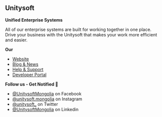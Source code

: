 ## Unitysoft

**Unified Enterprise Systems**

All of our enterprise systems are built for working together in one place. Drive your business with the Unitysoft that makes your work more efficient and easier.

**Our**
- [Website](https://www.unitysoft.mn)
- [Blog & News](https://blog.unitysoft.mn)
- [Help & Support](https://help.unitysoft.mn)
- [Developer Portal](https://developer.unitysoft.mn)

**Follow us - Get Notified 🔔**
- [@UnitysoftMongolia](https://facebook.com/UnitysoftMongolia) on Facebook
- [@unitysoft.mongolia](https://instagram.com/unitysoft.mongolia) on Instagram
- [@unitysoft_](https://twitter.com/unitysoft_) on Twitter
- [@UnitysoftMongolia](https://linkedin.com/company/UnitysoftMongolia) on Linkedin
